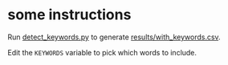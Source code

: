 # some instructions

Run [detect_keywords.py](detect_keywords.py) to generate [results/with_keywords.csv](results/with_keywords.csv).

Edit the `KEYWORDS` variable to pick which words to include.


